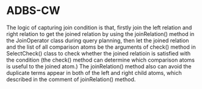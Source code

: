 # ADBS-CW

The logic of capturing join condition is that, firstly join the 
left relation and right relation to get the joined relation by using the joinRelation() method 
 in the JoinOperator class during query planning, then let the joined relation and the list of all comparison atoms
be the arguments of check() method in SelectCheck() class to check whether the joined relatioin is satisfied with
the condition (the check() method can determine which comparison atoms is useful to the joined atom.) The joinRelation()
 method also can avoid the duplicate
terms appear in both of the left and right child atoms, which described in the comment of joinRelation() method.

